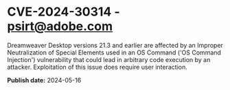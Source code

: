 # CVE-2024-30314 - psirt@adobe.com

Dreamweaver Desktop versions 21.3 and earlier are affected by an Improper Neutralization of Special Elements used in an OS Command ('OS Command Injection') vulnerability that could lead in arbitrary code execution by an attacker. Exploitation of this issue does require user interaction.

**Publish date:** 2024-05-16
